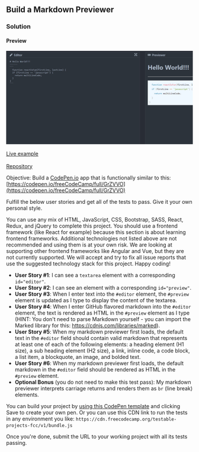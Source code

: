 ## Build a Markdown Previewer

### Solution

#### Preview
![Markdown](markdown-previewer.jpg)

[Live example](https://simple-react-markdown-previewer.netlify.app/)
<br>
<br>
[Repository](https://github.com/roninJosue/simple-react-markdown-previewer)

Objective: Build a [CodePen.io](https://codepen.io/) app that is functionally similar to this:
[https://codepen.io/freeCodeCamp/full/GrZVVO](https://codepen.io/freeCodeCamp/full/GrZVVO)

Fulfill the below user stories and get all of the tests to pass. Give it your own personal style.

You can use any mix of HTML, JavaScript, CSS, Bootstrap, SASS, React, Redux, and jQuery to complete this project. You
should use a frontend framework (like React for example) because this section is about learning frontend frameworks.
Additional technologies not listed above are not recommended and using them is at your own risk. We are looking at
supporting other frontend frameworks like Angular and Vue, but they are not currently supported. We will accept and try
to fix all issue reports that use the suggested technology stack for this project. Happy coding!

* **User Story #1**: I can see a `textarea` element with a corresponding `id="editor"`.
* **User Story #2**: I can see an element with a corresponding `id="preview"`.
* **User Story #3**: When I enter text into the `#editor` element, the `#preview` element is updated as I type to display the content of the textarea.
* **User Story #4**: When I enter GitHub flavored markdown into the `#editor` element, the text is rendered as HTML in the `#preview` element as I type (HINT: You don't need to parse Markdown yourself - you can import the Marked library for this: https://cdnjs.com/libraries/marked).
* **User Story #5**: When my markdown previewer first loads, the default text in the `#editor` field should contain valid markdown that represents at least one of each of the following elements: a heading element (H1 size), a sub heading element (H2 size), a link, inline code, a code block, a list item, a blockquote, an image, and bolded text.
* **User Story #6**: When my markdown previewer first loads, the default markdown in the `#editor` field should be rendered as HTML in the `#preview` element.
* **Optional Bonus** (you do not need to make this test pass): My markdown previewer interprets carriage returns and renders them as `br` (line break) elements.

You can build your project by [using this CodePen template](https://codepen.io/pen?template=MJjpwO) and clicking Save to
create your own pen. Or you can use this CDN link to run the tests in any environment you
like: `https://cdn.freecodecamp.org/testable-projects-fcc/v1/bundle.js`

Once you're done, submit the URL to your working project with all its tests passing.